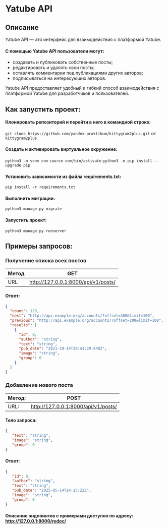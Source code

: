# Yatube API
## Описание
Yatube API — это интерфейс для взаимодействия с платформой Yatube.

#### С помощью Yatube API пользователи могут:

- создавать и публиковать собственные посты;
- редактировать и удалять свои посты;
- оставлять комментарии под публикациями других авторов;
- подписываться на интересующих авторов.

Yatube API предоставляет удобный и гибкий способ взаимодействия с платформой Yatube для разработчиков и пользователей.

## Как запустить проект:
#### Клонировать репозиторий и перейти в него в командной строке:
```git clone https://github.com/yandex-praktikum/kittygram2plus.git```
```cd kittygram2plus```
#### Cоздать и активировать виртуальное окружение:
```python3 -m venv env```
```source env/bin/activate```
```python3 -m pip install --upgrade pip```
#### Установить зависимости из файла requirements.txt:
```pip install -r requirements.txt```
#### Выполнить миграции:
```python3 manage.py migrate```
#### Запустить проект:
```python3 manage.py runserver```

## Примеры запросов:
### Получение списка всех постов
| Метод | GET |
| --- | --- |
| URL | http://127.0.0.1:8000/api/v1/posts/ |
#### Ответ:
```json
{
  "count": 123,
  "next": "http://api.example.org/accounts/?offset=400&limit=100",
  "previous": "http://api.example.org/accounts/?offset=200&limit=100",
  "results": [
    {
      "id": 0,
      "author": "string",
      "text": "string",
      "pub_date": "2021-10-14T20:41:29.648Z",
      "image": "string",
      "group": 0
    }
  ]
} 
```

### Добавление нового поста
| Метод: | POST |
| --- | --- |
| URL: | http://127.0.0.1:8000/api/v1/posts/ |

#### Тело запроса:
```json
{
   "text": "string",
   "image": "string",
   "group": 0
}
```
#### Ответ:
```json
{
   "id": 0,
   "author": "string",
   "text": "string",
   "pub_date": "2025-05-14T14:15:22Z",
   "image": "string",
   "group": 0
}
```

#### Описание эндпоинтов с примерами доступно по адресу: http://127.0.0.1:8000/redoc/
